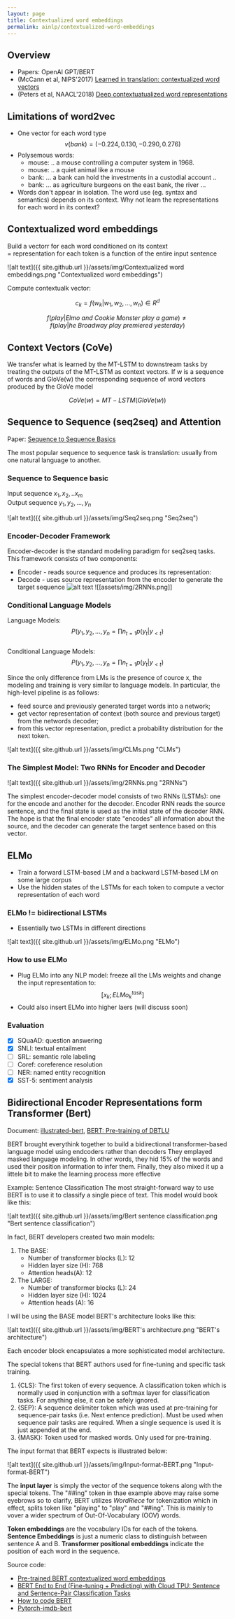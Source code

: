 ```yaml
---
layout: page
title: Contextualized word embeddings
permalink: ainlp/contextualized-word-embeddings
---
```


## Overview

- Papers: OpenAI GPT/BERT
- (McCann et al, NIPS'2017) [Learned in translation: contextualized word vectors](https://proceedings.neurips.cc/paper/2017/file/20c86a628232a67e7bd46f76fba7ce12-Paper.pdf)
- (Peters et al, NAACL'2018) [Deep contextuatualized word representations](https://arxiv.org/pdf/1802.05365.pdf)

## Limitations of word2vec

- One vector for each word type  
  $$v(bank)=(-0.224, 0.130, -0.290, 0.276)$$
- Polysemous words:
  - mouse: .. a mouse controlling a computer system in 1968.
  - mouse: .. a quiet animal like a mouse
  - bank: ... a bank can hold the investments in a custodial account ..
  - bank: ... as agriculture burgeons on the east bank, the river ...
- Words don't appear in isolation. The word use (eg. syntax and semantics) depends on its context. Why not learn the representations for each word in its context?

## Contextualized word embeddings

Build a vectorr for each word conditioned on its context  
= representation for each token is a function of the entire input sentence

![alt text]({{ site.github.url }}/assets/img/Contextualized word embeddings.png "Contextualized word embeddings")

Compute contextualk vector:

$$c_k = f(w_k|w_1, w_2, ..., w_n) \in R^d$$

$$f(play|Elmo~and~Cookie~Monster~play~a~game) \neq f(play | he~Broadway~play~premiered~yesterday)$$

## Context Vectors (CoVe)

We transfer what is learned by the MT-LSTM to downstream tasks by treating the outputs of the MT-LSTM as context vectors. If w is a sequence of words and GloVe(w) the corresponding sequence of word vectors produced by the GloVe model

$$CoVe(w) = MT-LSTM(GloVe(w))$$

## Sequence to Sequence (seq2seq) and Attention

Paper: [Sequence to Sequence Basics](https://lena-voita.github.io/nlp_course/seq2seq_and_attention.html)

The most popular sequence to sequence task is translation: usually from one natural language to another.

### Sequence to Sequence basic

Input sequence $x_1, x_2, .. x_m$  
Output sequence $y_1, y_2, ..., y_n$

![alt text]({{ site.github.url }}/assets/img/Seq2seq.png "Seq2seq")

### Encoder-Decoder Framework

Encoder-decoder is the standard modeling paradigm for seq2seq tasks. This framework consists of two components:

- Encoder - reads source sequence and produces its representation:
- Decode - uses source representation from the encoder to generate the target sequence
  ![alt text](../assets/img/Seq2seq.png "Seq2seq")
    ![[assets/img/2RNNs.png]]

### Conditional Language Models

Language Models:
$$P(y_1, y_2, ..., y_n = \prod{n}_{t=1}p(y_t|y_{<t})$$  
Conditional Language Models:
$$P(y_1, y_2, ..., y_n = \prod{n}_{t=1}p(y_t|y_{<t})$$

Since the only difference from LMs is the presence of cource x, the modeling and training is very similar to language models. In particular, the high-level pipeline is as follows:

- feed source and previously generated target words into a network;
- get vector representation of context (both source and previous target) from the networds decoder;
- from this vector representation, predict a probability distribution for the next token.

![alt text]({{ site.github.url }}/assets/img/CLMs.png "CLMs")

### The Simplest Model: Two RNNs for Encoder and Decoder

![alt text]({{ site.github.url }}/assets/img/2RNNs.png "2RNNs")

The simplest encoder-decoder model consists of two RNNs (LSTMs): one for the encode and another for the decoder. Encoder RNN reads the source sentence, and the final state is used as the initial state of the decoder RNN. The hope is that the final encoder state "encodes" all information about the source, and the decoder can generate the target sentence based on this vector.

## ELMo

- Train a forward LSTM-based LM and a backward LSTM-based LM on some large corpus
- Use the hidden states of the LSTMs for each token to compute a vector representation of each word

### ELMo != bidirectional LSTMs

- Essentially two LSTMs in different directions

![alt text]({{ site.github.url }}/assets/img/ELMo.png "ELMo")

### How to use ELMo

- Plug ELMo into any NLP model: freeze all the LMs weights and change the input representation to:
  $$[x_k; ELMo_{k}^{task}]$$
- Could also insert ELMo into higher laers (will discuss soon)

### Evaluation

- [x] SQuaAD: question answering
- [x] SNLI: textual entailment
- [ ] SRL: semantic role labeling
- [ ] Coref: coreference resolution
- [ ] NER: named entity recognition
- [x] SST-5: sentiment analysis

## Bidirectional Encoder Representations form Transformer (Bert)

Document: [illustrated-bert](https://jalammar.github.io/illustrated-bert/), [BERT: Pre-training of DBTLU](https://arxiv.org/pdf/1810.04805.pdf)

BERT brought everythink together to build a bidirectional transformer-based language model using endcoders rather than decoders
They emplayed masked language modeling. In other words, they hid 15% of the words and used their position information to infer them.
Finally, they also mixed it up a littele bit to make the learning process more effective

Example: Sentence Classification
The most straight-forward way to use BERT is to use it to classify a single piece of text. This model would book like this:

![alt text]({{ site.github.url }}/assets/img/Bert sentence classification.png "Bert sentence classification")

In fact, BERT developers created two main models:

1. The BASE:
   - Number of transformer blocks (L): 12
   - Hidden layer size (H): 768
   - Attention heads(A): 12
2. The LARGE:
   - Number of transformer blocks (L): 24
   - Hidden layer size (H): 1024
   - Attention heads (A): 16

I will be using the BASE model
BERT's architecture looks like this:

![alt text]({{ site.github.url }}/assets/img/BERT's architecture.png "BERT's architecture")

Each encoder block encapsulates a more sophisticated model architecture.

The special tokens that BERT authors used for fine-tuning and specific task training.

1. {CLS}: The first token of every sequence. A classification token which is normally used in conjunction with a softmax layer for classification tasks. For anything else, it can be safely ignored.
2. {SEP}: A sequence delimiter token which was used at pre-training for sequence-pair tasks (i.e. Next entence prediction). Must be used when sequence pair tasks are required. When a single sequence is used it is just appended at the end.
3. {MASK}: Token used for masked words. Only used for pre-training.

The input format that BERT expects is illustrated below:

![alt text]({{ site.github.url }}/assets/img/Input-format-BERT.png "Input-format-BERT")

The **input layer** is simply the vector of the sequence tokens along with the special tokens. The "##ing" token in thae example above may raise some eyebrows so to clarify, BERT utilizes _WordRiece_ for tokenization which in effect, splits token like "playing" to "play" and "##ing". This is mainly to vover a wider spectrum of Out-Of-Vocabulary (OOV) words.

**Token embeddings** are the vocabulary IDs for each of the tokens.
**Sentence Embeddings** is just a numeric class to distinguish between sentence A and B.
**Transformer positional embeddings** indicate the position of each word in the sequence.

Source code:

- [Pre-trained BERT contextualized word embeddings](https://colab.research.google.com/drive/1RhmL0BqNe52FEbdSyLpkfVuCZxE7b5ke)
- [BERT End to End (Fine-tuning + Predicting) with Cloud TPU: Sentence and Sentence-Pair Classification Tasks](https://colab.research.google.com/github/tensorflow/tpu/blob/master/tools/colab/bert_finetuning_with_cloud_tpus.ipynb)
- [How to code BERT](https://neptune.ai/blog/how-to-code-bert-using-pytorch-tutorial)
- [Pytorch-imdb-bert](https://colab.research.google.com/drive/1mXjEDnCgpLISav80xwMsIMxaDHB1P6SH#scrollTo=WCLwqJQhrmAt)
